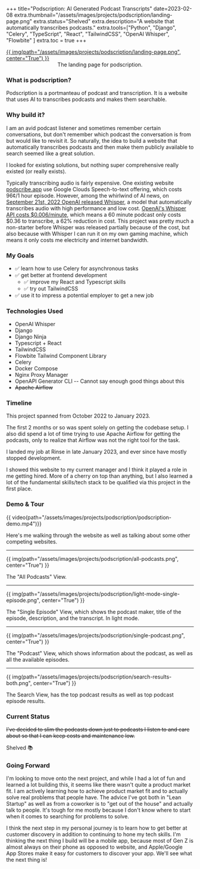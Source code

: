 +++
title="Podscription: AI Generated Podcast Transcripts"
date=2023-02-08
extra.thumbnail="/assets/images/projects/podscription/landing-page.png"
extra.status="Shelved"
extra.description="A website that automatically transcribes podcasts."
extra.tools=["Python", "Django", "Celery", "TypeScript", "React", "TailwindCSS", "OpenAI Whisper", "Flowbite" ]
extra.toc = true
+++

<a href="https://www.podscription.app">
{{ img(path="/assets/images/projects/podscription/landing-page.png", center="True") }}
</a>

<center>The landing page for podscription.</center>

### What is podscription?

Podscription is a portmanteau of podcast and transcription. It is a website that uses AI to transcribes podcasts and makes them searchable.


### Why build it?

I am an avid podcast listener and sometimes remember certain conversations, but don't remember which podcast the conversation is from but would like to revisit it. So naturally, the idea to build a website that automatically transcribes podcasts and then make them publicly available to search seemed like a great solution.

I looked for existing solutions, but nothing super comprehensive really existed (or really exists).

Typically transcribing audio is fairly expensive. One existing website [podscribe.app](https://podscribe.app/) use Google Clouds Speech-to-text offering, which costs 96¢/1 hour episode. However, among the whirlwind of AI news, on [September 21st, 2022 OpenAI released Whisper](https://openai.com/research/whisper), a model that automatically transcribes audio with high performance and low cost. [OpenAI's Whisper API costs $0.006/minute](https://openai.com/blog/introducing-chatgpt-and-whisper-apis), which means a 60 minute podcast only costs $0.36 to transcribe, a 62% reduction in cost. This project was pretty much a non-starter before Whisper was released partially because of the cost, but also because with Whisper I can run it on my own gaming machine, which means it only costs me electricity and internet bandwidth.

### My Goals

- ✅ learn how to use Celery for asynchronous tasks
- ✅ get better at frontend development
    - ✅ improve my React and Typescript skills
    - ✅ try out TailwindCSS 
- ✅ use it to impress a potential employer to get a new job


### Technologies Used

- OpenAI Whisper
- Django
- Django Ninja
- Typescript + React
- TailwindCSS
- Flowbite Tailwind Component Library
- Celery
- Docker Compose 
- Nginx Proxy Manager
- OpenAPI Generator CLI -- Cannot say enough good things about this
- ~~Apache Airflow~~


### Timeline

This project spanned from October 2022 to January 2023. 

The first 2 months or so was spent solely on getting the codebase setup. I also did spend a lot of time trying to use Apache Airflow for getting the podcasts, only to realize that Airflow was not the right tool for the task.

I landed my job at Rinse in late January 2023, and ever since have mostly stopped development. 

I showed this website to my current manager and I think it played a role in me getting hired. More of a cherry on top than anything, but I also learned a lot of the fundamental skills/tech stack to be qualified via this project in the first place.


### Demo & Tour


{{ video(path="/assets/images/projects/podscription/podscription-demo.mp4")}}

Here's me walking through the website as well as talking about some other competing websites.

---

{{ img(path="/assets/images/projects/podscription/all-podcasts.png", center="True") }}

The "All Podcasts" View.

---

{{ img(path="/assets/images/projects/podscription/light-mode-single-episode.png", center="True") }}

The "Single Episode" View, which shows the podcast maker, title of the episode, description, and the transcript. In light mode.

---

{{ img(path="/assets/images/projects/podscription/single-podcast.png", center="True") }}

The "Podcast" View, which shows information about the podcast, as well as all the available episodes.

---


{{ img(path="/assets/images/projects/podscription/search-results-both.png", center="True") }}

The Search View, has the top podcast results as well as top podcast episode results.

### Current Status

~~I've decided to slim the podcasts down just to podcasts I listen to and care about so that I can keep costs and maintenance low.~~

Shelved 📚


### Going Forward 

I'm looking to move onto the next project, and while I had a lot of fun and learned a lot building this, it seems like there wasn't quite a product market fit. I am actively learning how to achieve product market fit and to actually solve real problems that people have. The advice I've got both in "Lean Startup" as well as from a coworker is to "get out of the house" and actually talk to people. It's tough for me mostly because I don't know where to start when it comes to searching for problems to solve.

I think the next step in my personal journey is to learn how to get better at customer discovery in addition to continuing to hone my tech skills. I'm thinking the next thing I build will be a mobile app, because most of Gen Z is almost always on their phone as opposed to website, and Apple/Google App Stores make it easy for customers to discover your app. We'll see what the next thing is!
